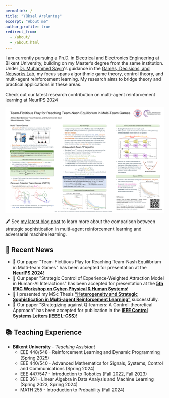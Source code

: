 ```yaml
---
permalink: /
title: "Yüksel Arslantaş"
excerpt: "About me"
author_profile: true
redirect_from: 
  - /about/
  - /about.html
---
```


I am currently pursuing a Ph.D. in Electrical and Electronics Engineering at Bilkent University, building on my Master’s degree from the same institution. Under [Dr. Muhammed Sayın](https://gdn.bilkent.edu.tr/sayin/)'s guidance in the [Games, Decisions, and Networks Lab](https://gdn.bilkent.edu.tr/), my focus spans algorithmic game theory, control theory, and multi-agent reinforcement learning. My research aims to bridge theory and practical applications in these areas.


Check out our latest research contribution on multi-agent reinforcement learning at NeurIPS 2024

[![NeurIPS 2024 Poster](../images/neuripsPosterFinal.png)](../images/neuripsPosterFinal.png)

🖋️ See [my latest blog post](https://yukselarslantas.github.io/posts/strategicvsaml/) to learn more about the comparison between strategic sophistication in multi-agent reinforcement learning and adversarial machine learning.

## 📰 Recent News
- 🎉 Our paper "Team-Fictitious Play for Reaching Team-Nash Equilibrium in Multi-team Games" has been accepted for presentation at the **[NeurIPS 2024](https://neurips.cc/virtual/2024/poster/96521)**!
- 🎉 Our paper "Strategic Control of Experience-Weighted Attraction Model in Human-AI Interactions" has been accepted for presentation at the **[5th IFAC Workshop on Cyber-Physical & Human Systems](https://ifac.papercept.net/conferences/conferences/CPHS24/program/CPHS24_ContentListWeb_1.html)**!
- 🎉 I presented my MSc Thesis **[“Heterogeneity and Strategic Sophistication in Multi-agent Reinforcement Learning”](https://repository.bilkent.edu.tr/server/api/core/bitstreams/7e50414c-3b15-45f4-8902-0fa4f01991d0/content)** successfully.
- 🎉 Our paper "Strategizing against Q-learners: A Control-theoretical Approach" has been accepted for publication in the **[IEEE Control Systems Letters (IEEE L-CSS)](https://ieeexplore.ieee.org/document/10561617)**!

## 📚 Teaching Experience
- **Bilkent University** - *Teaching Assistant*
  - EEE 448/548 - Reinforcement Learning and Dynamic Programming (Spring 2025)
  - EEE 440/540 - Advanced Mathematics for Signals, Systems, Control and Communications (Spring 2024)
  - EEE 447/547 - Introduction to Robotics (Fall 2022, Fall 2023)
  - EEE 361 - Linear Algebra in Data Analysis and Machine Learning (Spring 2023, Spring 2024)
  - MATH 255 - Introduction to Probability (Fall 2024)


